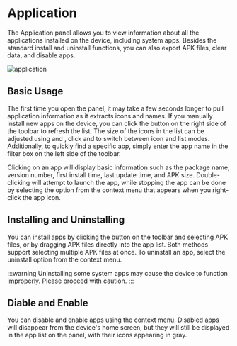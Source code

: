 # Application

The Application panel allows you to view information about all the applications installed on the device, including system apps. Besides the standard install and uninstall functions, you can also export APK files, clear data, and disable apps.

![application](/application.png)

## Basic Usage

The first time you open the panel, it may take a few seconds longer to pull application information as it extracts icons and names. If you manually install new apps on the device, you can click the <Icon name="refresh"/> button on the right side of the toolbar to refresh the list. The size of the icons in the list can be adjusted using <Icon name="zoom-in"/> and <Icon name="zoom-out"/>, click <Icon name="grid"/> and <Icon name="list"/> to switch between icon and list modes. Additionally, to quickly find a specific app, simply enter the app name in the filter box on the left side of the toolbar.

Clicking on an app will display basic information such as the package name, version number, first install time, last update time, and APK size. Double-clicking will attempt to launch the app, while stopping the app can be done by selecting the option from the context menu that appears when you right-click the app icon.

## Installing and Uninstalling

You can install apps by clicking the <Icon name="add"/> button on the toolbar and selecting APK files, or by dragging APK files directly into the app list. Both methods support selecting multiple APK files at once. To uninstall an app, select the uninstall option from the context menu.

:::warning Uninstalling some system apps may cause the device to function improperly. Please proceed with caution. 
:::

## Diable and Enable

You can disable and enable apps using the context menu. Disabled apps will disappear from the device's home screen, but they will still be displayed in the app list on the panel, with their icons appearing in gray.
